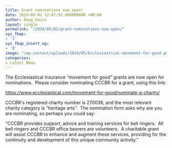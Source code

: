 ```yaml
---
title: Grant nominations now open!
date: 2019-05-02 12:07:52.000000000 +00:00
author: Doug Davis
layout: single
permalink: "/2019/05/02/grant-nominations-now-open/"
xyz_fbap:
- '1'
xyz_fbap_insert_og:
- '0'
image: "/wp-content/uploads/2019/05/Ecclesiastical-movement-for-good.png"
categories:
- Latest News
---
```

The Ecclesiastical Insurance &#8220;movement for good&#8221; grants are now open for nominations.  Please consider nominating CCCBR for a grant, using this link:

<https://www.ecclesiastical.com/movement-for-good/nominate-a-charity/>

CCCBR&apos;s registered charity number is 270036, and the most relevant charity category is &#8220;heritage arts&#8221;.  The nomination form asks why are you are nominating, so perhaps you could say:

&#8220;CCCBR provides support, advice and training services for bell ringers.  All bell ringers and CCCBR office bearers are volunteers.  A charitable grant will assist CCCBR to enhance and augment these services, providing for the continuity and development of this unique community activity.&#8221;
